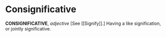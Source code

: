 # Consignificative

**CONSIGNIFICATIVE**, _adjective_ \[See [[Signify]].\] Having a like signification, or jointly significative.